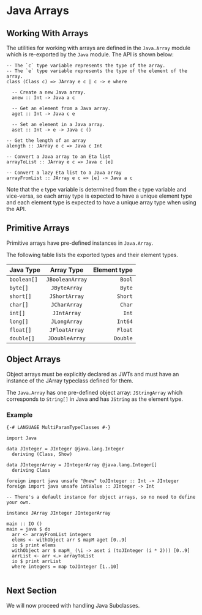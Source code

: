 # Java Arrays

## Working With Arrays

The utilities for working with arrays are defined in the `Java.Array` module which is re-exported by the `Java` module. The API is shown below:

```eta
-- The `c` type variable represents the type of the array.
-- The `e` type variable represents the type of the element of the array.
class (Class c) => JArray e c | c -> e where

  -- Create a new Java array.
  anew :: Int -> Java a c

  -- Get an element from a Java array.
  aget :: Int -> Java c e

  -- Set an element in a Java array.
  aset :: Int -> e -> Java c ()

-- Get the length of an array
alength :: JArray e c => Java c Int

-- Convert a Java array to an Eta list
arrayToList :: JArray e c => Java c [e]

-- Convert a lazy Eta list to a Java array
arrayFromList :: JArray e c => [e] -> Java a c

```

Note that the `e` type variable is determined from the `c` type variable and vice-versa, so each array type is expected to have a unique element type and each element type is expected to have a unique array type when using the API.

## Primitive Arrays

Primitive arrays have pre-defined instances in `Java.Array`.

The following table lists the exported types and their element types.

| Java Type     |     Array Type     | Element type |
| ------------- |:------------------:| ------------:|
| `boolean[]`   |   `JBooleanArray`  |       `Bool` |
| `byte[]`      |   `JByteArray`     |       `Byte` |
| `short[]`     |   `JShortArray`    |      `Short` |
| `char[]`      |   `JCharArray`     |       `Char` |
| `int[]`       |   `JIntArray`      |        `Int` |
| `long[]`      |   `JLongArray`     |      `Int64` |
| `float[]`     |   `JFloatArray`    |      `Float` |
| `double[]`    |   `JDoubleArray`   |     `Double` |

## Object Arrays

Object arrays must be explicitly declared as JWTs and must have an instance of the JArray typeclass defined for them.

The `Java.Array` has one pre-defined object array: `JStringArray` which corresponds to `String[]` in Java and has `JString` as the element type.



### Example

```eta
{-# LANGUAGE MultiParamTypeClasses #-}

import Java

data JInteger = JInteger @java.lang.Integer
  deriving (Class, Show)

data JIntegerArray = JIntegerArray @java.lang.Integer[]
  deriving Class

foreign import java unsafe "@new" toJInteger :: Int -> JInteger
foreign import java unsafe intValue :: JInteger -> Int

-- There's a default instance for object arrays, so no need to define your own.

instance JArray JInteger JIntegerArray

main :: IO ()
main = java $ do
  arr <- arrayFromList integers
  elems <- withObject arr $ mapM aget [0..9]
  io $ print elems
  withObject arr $ mapM_ (\i -> aset i (toJInteger (i * 2))) [0..9]
  arrList <- arr <.> arrayToList
  io $ print arrList
  where integers = map toJInteger [1..10]
  
```

## Next Section
We will now proceed with handling Java Subclasses.
